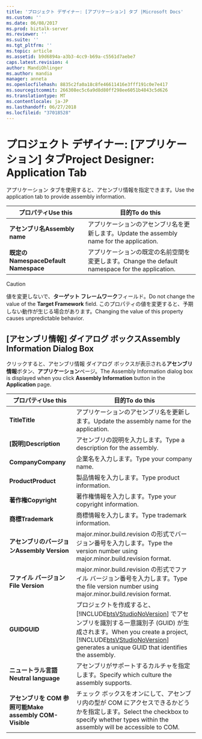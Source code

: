 ```yaml
---
title: 'プロジェクト デザイナー: [アプリケーション] タブ |Microsoft Docs'
ms.custom: ''
ms.date: 06/08/2017
ms.prod: biztalk-server
ms.reviewer: ''
ms.suite: ''
ms.tgt_pltfrm: ''
ms.topic: article
ms.assetid: b9d6894a-a3b3-4cc9-b69a-c5561d7aebe7
caps.latest.revision: 4
author: MandiOhlinger
ms.author: mandia
manager: anneta
ms.openlocfilehash: 8835c2fa0a18c8fe46611416e3fff191c0e7e417
ms.sourcegitcommit: 266308ec5c6a9d8d80ff298ee6051b4843c5d626
ms.translationtype: MT
ms.contentlocale: ja-JP
ms.lasthandoff: 06/27/2018
ms.locfileid: "37018528"
---
```

# <a name="project-designer-application-tab"></a><span data-ttu-id="46ec5-102">プロジェクト デザイナー: [アプリケーション] タブ</span><span class="sxs-lookup"><span data-stu-id="46ec5-102">Project Designer: Application Tab</span></span>
<span data-ttu-id="46ec5-103">アプリケーション タブを使用すると、アセンブリ情報を指定できます。</span><span class="sxs-lookup"><span data-stu-id="46ec5-103">Use the application tab to provide assembly information.</span></span>  

|<span data-ttu-id="46ec5-104">プロパティ</span><span class="sxs-lookup"><span data-stu-id="46ec5-104">Use this</span></span>|<span data-ttu-id="46ec5-105">目的</span><span class="sxs-lookup"><span data-stu-id="46ec5-105">To do this</span></span>|  
|--------------|----------------|  
|<span data-ttu-id="46ec5-106">**アセンブリ名**</span><span class="sxs-lookup"><span data-stu-id="46ec5-106">**Assembly name**</span></span>|<span data-ttu-id="46ec5-107">アプリケーションのアセンブリ名を更新します。</span><span class="sxs-lookup"><span data-stu-id="46ec5-107">Update the assembly name for the application.</span></span>|  
|<span data-ttu-id="46ec5-108">**既定の Namespace**</span><span class="sxs-lookup"><span data-stu-id="46ec5-108">**Default Namespace**</span></span>|<span data-ttu-id="46ec5-109">アプリケーションの既定の名前空間を変更します。</span><span class="sxs-lookup"><span data-stu-id="46ec5-109">Change the default namespace for the application.</span></span>|  

> [!CAUTION]
>  <span data-ttu-id="46ec5-110">値を変更しないで、**ターゲット フレームワーク**フィールド。</span><span class="sxs-lookup"><span data-stu-id="46ec5-110">Do not change the value of the **Target Framework** field.</span></span> <span data-ttu-id="46ec5-111">このプロパティの値を変更すると、予期しない動作が生じる場合があります。</span><span class="sxs-lookup"><span data-stu-id="46ec5-111">Changing the value of this property causes unpredictable behavior.</span></span>  

## <a name="assembly-information-dialog-box"></a><span data-ttu-id="46ec5-112">[アセンブリ情報] ダイアログ ボックス</span><span class="sxs-lookup"><span data-stu-id="46ec5-112">Assembly Information Dialog Box</span></span>  
 <span data-ttu-id="46ec5-113">クリックすると、アセンブリ情報 ダイアログ ボックスが表示される**アセンブリ情報**ボタン、**アプリケーション**ページ。</span><span class="sxs-lookup"><span data-stu-id="46ec5-113">The Assembly Information dialog box is displayed when you click **Assembly Information** button in the **Application** page.</span></span>  


|           <span data-ttu-id="46ec5-114">プロパティ</span><span class="sxs-lookup"><span data-stu-id="46ec5-114">Use this</span></span>            |                                                                       <span data-ttu-id="46ec5-115">目的</span><span class="sxs-lookup"><span data-stu-id="46ec5-115">To do this</span></span>                                                                        |
|-------------------------------|---------------------------------------------------------------------------------------------------------------------------------------------------------|
|           <span data-ttu-id="46ec5-116">**Title**</span><span class="sxs-lookup"><span data-stu-id="46ec5-116">**Title**</span></span>           |                                                      <span data-ttu-id="46ec5-117">アプリケーションのアセンブリ名を更新します。</span><span class="sxs-lookup"><span data-stu-id="46ec5-117">Update the assembly name for the application.</span></span>                                                      |
|        <span data-ttu-id="46ec5-118">**[説明]**</span><span class="sxs-lookup"><span data-stu-id="46ec5-118">**Description**</span></span>        |                                                          <span data-ttu-id="46ec5-119">アセンブリの説明を入力します。</span><span class="sxs-lookup"><span data-stu-id="46ec5-119">Type a description for the assembly.</span></span>                                                           |
|          <span data-ttu-id="46ec5-120">**Company**</span><span class="sxs-lookup"><span data-stu-id="46ec5-120">**Company**</span></span>          |                                                                 <span data-ttu-id="46ec5-121">企業名を入力します。</span><span class="sxs-lookup"><span data-stu-id="46ec5-121">Type your company name.</span></span>                                                                 |
|          <span data-ttu-id="46ec5-122">**Product**</span><span class="sxs-lookup"><span data-stu-id="46ec5-122">**Product**</span></span>          |                                                                <span data-ttu-id="46ec5-123">製品情報を入力します。</span><span class="sxs-lookup"><span data-stu-id="46ec5-123">Type product information.</span></span>                                                                |
|         <span data-ttu-id="46ec5-124">**著作権**</span><span class="sxs-lookup"><span data-stu-id="46ec5-124">**Copyright**</span></span>         |                                                            <span data-ttu-id="46ec5-125">著作権情報を入力します。</span><span class="sxs-lookup"><span data-stu-id="46ec5-125">Type your copyright information.</span></span>                                                             |
|         <span data-ttu-id="46ec5-126">**商標**</span><span class="sxs-lookup"><span data-stu-id="46ec5-126">**Trademark**</span></span>         |                                                               <span data-ttu-id="46ec5-127">商標情報を入力します。</span><span class="sxs-lookup"><span data-stu-id="46ec5-127">Type trademark information.</span></span>                                                               |
|     <span data-ttu-id="46ec5-128">**アセンブリのバージョン**</span><span class="sxs-lookup"><span data-stu-id="46ec5-128">**Assembly Version**</span></span>      |                                            <span data-ttu-id="46ec5-129">major.minor.build.revision の形式でバージョン番号を入力します。</span><span class="sxs-lookup"><span data-stu-id="46ec5-129">Type the version number using major.minor.build.revision format.</span></span>                                             |
|       <span data-ttu-id="46ec5-130">**ファイル バージョン**</span><span class="sxs-lookup"><span data-stu-id="46ec5-130">**File Version**</span></span>        |                                          <span data-ttu-id="46ec5-131">major.minor.build.revision の形式でファイル バージョン番号を入力します。</span><span class="sxs-lookup"><span data-stu-id="46ec5-131">Type the file version number using major.minor.build.revision format.</span></span>                                          |
|           <span data-ttu-id="46ec5-132">**GUID**</span><span class="sxs-lookup"><span data-stu-id="46ec5-132">**GUID**</span></span>            | <span data-ttu-id="46ec5-133">プロジェクトを作成すると、[!INCLUDE[btsVStudioNoVersion](../includes/btsvstudionoversion-md.md)] でアセンブリを識別する一意識別子 (GUID) が生成されます。</span><span class="sxs-lookup"><span data-stu-id="46ec5-133">When you create a project, [!INCLUDE[btsVStudioNoVersion](../includes/btsvstudionoversion-md.md)] generates a unique GUID that identifies the assembly.</span></span> |
|    <span data-ttu-id="46ec5-134">**ニュートラル言語**</span><span class="sxs-lookup"><span data-stu-id="46ec5-134">**Neutral   language**</span></span>     |                                                      <span data-ttu-id="46ec5-135">アセンブリがサポートするカルチャを指定します。</span><span class="sxs-lookup"><span data-stu-id="46ec5-135">Specify which culture the assembly supports.</span></span>                                                       |
| <span data-ttu-id="46ec5-136">**アセンブリを COM 参照可能**</span><span class="sxs-lookup"><span data-stu-id="46ec5-136">**Make assembly COM-Visible**</span></span> |                               <span data-ttu-id="46ec5-137">チェック ボックスをオンにして、アセンブリ内の型が COM にアクセスできるかどうかを指定します。</span><span class="sxs-lookup"><span data-stu-id="46ec5-137">Select the checkbox to specify whether types within the assembly will be accessible to COM.</span></span>                               |

